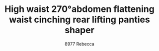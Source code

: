 ---
layout: product
title: High waist 270°abdomen flattening waist cinching rear lifting panties shaper
subtitle: 8977 Rebecca
price: '38.00'
feature_image: 
  - /shaping-lingerie/8977-front.jpg
  - /shaping-lingerie/8977-back-side.jpg
categories: 
  - Tummy & Waist
  - Rear & Hips
  - Thighs & Legs
  - Panties
---